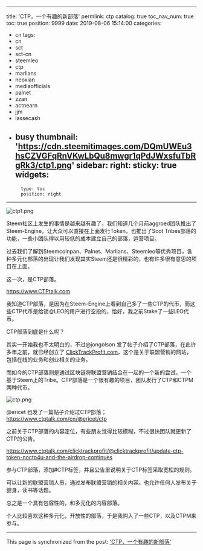 
---
title: 'CTP，一个有趣的新部落'
permlink: ctp
catalog: true
toc_nav_num: true
toc: true
position: 9999
date: 2019-08-06 15:14:00
categories:
- cn
tags:
- cn
- sct
- sct-cn
- steemleo
- ctp
- marlians
- neoxian
- mediaofficials
- palnet
- zzan
- actnearn
- jjm
- lassecash
- busy
thumbnail: 'https://cdn.steemitimages.com/DQmUWEu3hsCZVGFqRnVKwLbQu8mwgr1qPdJWxsfuTbRgRk3/ctp1.png'
sidebar:
    right:
        sticky: true
widgets:
    -
        type: toc
        position: right
---


![ctp1.png](https://cdn.steemitimages.com/DQmUWEu3hsCZVGFqRnVKwLbQu8mwgr1qPdJWxsfuTbRgRk3/ctp1.png)

Steem社区上发生的事情是越来越有趣了，我们知道几个月前aggroed团队推出了Steem-Engine，让大众可以直接在上面发行Token，也推出了Scot Tribes部落的功能，一些小团队得以用较低的成本建立自己的部落，运营项目。

过去我们了解到Steemcoinpan、Palnet、Marlians、Steemleo等优秀项目，各种多元化部落的出现让我们发现其实Steem还是很精彩的，也有许多很有意思的项目在上面。

这一次，是CTP部落。

 https://www.CTPtalk.com

我知道CTP部落，是因为在Steem-Engine上看到自己多了一些CTP的代币，而这些CTP代币是给锁仓LEO的用户进行空投的，恰好，我之前Stake了一些LEO代币。



CTP部落到底是什么呢？

其实一开始我也不太明白的，不过@jongolson 发了帖子介绍了CTP部落，在此许多年之前，就已经创立了 [ClickTrackProfit.com]( ClickTrackProfit.com)，这个是关于联盟营销的网站，包括在线的业务和创业相关的业务。


而如今的CTP部落则是通过区块链将联盟营销结合在一起的一个新的尝试，一个基于Steem上的Tribe。CTP部落是一个很有趣的项目，团队发行了CTP和CTPM两种代币。

![ctp.png](https://cdn.steemitimages.com/DQmcuVkTmTCy3VQPq7z8yHergwiZWocgNJP4EKMTohz6QxX/ctp.png)

@ericet 也发了一篇帖子介绍过CTP部落；https://www.ctptalk.com/cn/@ericet/ctp

之前关于CTP部落的内容定位，有些朋友觉得比较模糊，不过很快团队就更新了CTP的公告。

https://www.ctptalk.com/clicktrackprofit/@clicktrackprofit/update-ctp-token-noctp4u-and-the-airdrop-continues

参与CTP部落，添加#CTP标签，并且公告里说明关于CTP标签采取宽松的规则。

可以让新的联盟营销人员，通过发布联盟营销的相关内容。也允许任何人发布关于健身，读书等话题。

总之是一个具有包容性的，和多元化的内容部落。

个人比较喜欢这种多元化，开放性的部落，于是我购入了一些CTP，以及CTPM来参与。

- - -

This page is synchronized from the post: ['CTP，一个有趣的新部落'](https://steemit.com/@jianan/ctp)
